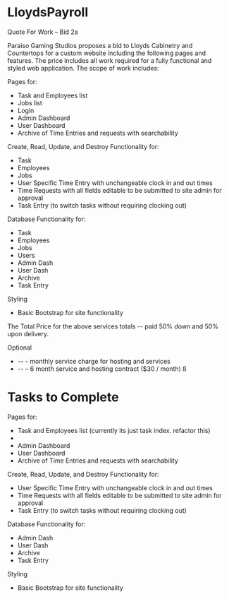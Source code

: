 # LloydsPayroll

Quote For Work – Bid 2a

Paraiso Gaming Studios proposes a bid to Lloyds Cabinetry and Countertops for a custom website including the following pages and features.  The price includes all work required for a fully functional and styled web application.  The scope of work includes:

Pages for:
- Task and Employees list
- Jobs list
- Login
- Admin Dashboard
- User Dashboard
- Archive of Time Entries and requests with searchability 

Create, Read, Update, and Destroy Functionality for:
- Task
- Employees
- Jobs
- User Specific Time Entry with unchangeable clock in and out times
- Time Requests with all fields editable to be submitted to site admin for approval
- Task Entry (to switch tasks without requiring clocking out)

Database Functionality for:
- Task
- Employees
- Jobs
- Users
- Admin Dash
- User Dash
- Archive
- Task Entry

Styling
- Basic Bootstrap for site functionality

The Total Price for the above services totals -- paid 50% down and 50% upon delivery.

Optional
- -- - monthly service charge for hosting and services
- -- – 6 month service and hosting contract ($30 / month) ß


# Tasks to Complete

Pages for:
- Task and Employees list (currently its just task index.  refactor this)
- 
- Admin Dashboard
- User Dashboard
- Archive of Time Entries and requests with searchability 

Create, Read, Update, and Destroy Functionality for:

 
- User Specific Time Entry with unchangeable clock in and out times
- Time Requests with all fields editable to be submitted to site admin for approval
- Task Entry (to switch tasks without requiring clocking out)

Database Functionality for:



- Admin Dash
- User Dash
- Archive
- Task Entry

Styling
- Basic Bootstrap for site functionality